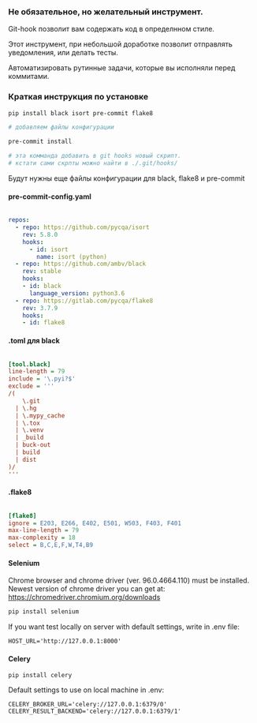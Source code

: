 ###  Не обязательное, но желательный инструмент.

Git-hook позволит вам содержать код в определнном стиле.

Этот инструмент, при небольшой доработке позволит отправлять уведомления, или делать тесты.

Автоматизировать рутинные задачи, которые вы исполняли перед коммитами.

### Краткая инструкция по установке


```bash
pip install black isort pre-commit flake8

# добавляем файлы конфигурации

pre-commit install

# эта комманда добавить в git hooks новый скрипт.
# кстати сами скрпты можно найти в ./.git/hooks/
```

Будут нужны еще файлы конфигурации для black, flake8 и pre-commit


#### pre-commit-config.yaml
```yaml

repos:
  - repo: https://github.com/pycqa/isort
    rev: 5.8.0
    hooks:
      - id: isort
        name: isort (python)
  - repo: https://github.com/ambv/black
    rev: stable
    hooks:
    - id: black
      language_version: python3.6
  - repo: https://gitlab.com/pycqa/flake8
    rev: 3.7.9
    hooks:
    - id: flake8  

```

#### .toml для black
```ini

[tool.black]
line-length = 79
include = '\.pyi?$'
exclude = '''
/(
    \.git
  | \.hg
  | \.mypy_cache
  | \.tox
  | \.venv
  | _build
  | buck-out
  | build
  | dist
)/
''' 

```

#### .flake8
```ini

[flake8]
ignore = E203, E266, E402, E501, W503, F403, F401
max-line-length = 79
max-complexity = 18
select = B,C,E,F,W,T4,B9

```

#### Selenium
Chrome browser and chrome driver (ver. 96.0.4664.110) must be installed.
Newest version of chrome driver you can get at:
https://chromedriver.chromium.org/downloads
```bash
pip install selenium
```

If you want test locally on server with default settings, write in .env file:
```dotenv
HOST_URL='http://127.0.0.1:8000'
```

#### Celery
```shell
pip install celery
```
Default settings to use on local machine in .env:
```dotenv
CELERY_BROKER_URL='celery://127.0.0.1:6379/0'
CELERY_RESULT_BACKEND='celery://127.0.0.1:6379/1'
```
